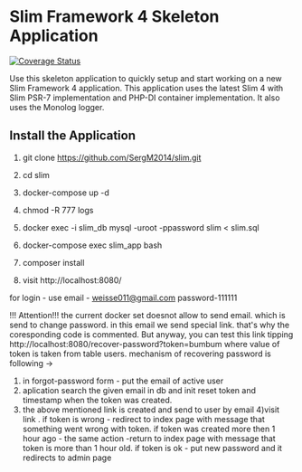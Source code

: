# Slim Framework 4 Skeleton Application

[![Coverage Status](https://coveralls.io/repos/github/slimphp/Slim-Skeleton/badge.svg?branch=master)](https://coveralls.io/github/slimphp/Slim-Skeleton?branch=master)

Use this skeleton application to quickly setup and start working on a new Slim Framework 4 application. This application uses the latest Slim 4 with Slim PSR-7 implementation and PHP-DI container implementation. It also uses the Monolog logger.


## Install the Application
1) git clone https://github.com/SergM2014/slim.git

2) cd slim

3) docker-compose up -d

4) chmod -R 777 logs

5) docker exec -i slim_db mysql -uroot -ppassword slim < slim.sql

6) docker-compose exec slim_app bash

7) composer install

8) visit http://localhost:8080/

for login - use email - weisse011@gmail.com password-111111



!!! Attention!!! the current docker set doesnot allow to send email. 
which is send to change password. in this email we send special link.
that's why the coresponding code is commented.
But anyway, you can test this link tipping http://localhost:8080/recover-password?token=bumbum
where value of token is taken from table users. mechanism of recovering password is following -> 
1) in forgot-password form - put the email of active user
2) aplication search the given email in db and init reset token and timestamp when the token was created.
3)  the above mentioned link is created and send to user by email
4)visit link . if token is wrong - redirect to index page with message that something went wrong with token. if token was created more then 1 hour ago - the same action -return to index page with message that token is more than 1 hour old. if token is ok - put new password and it redirects to admin page
